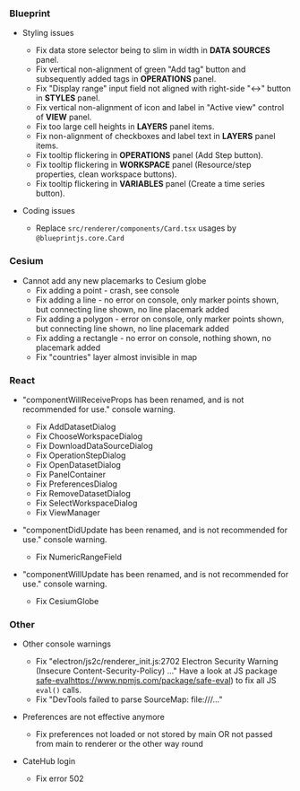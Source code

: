 ### Blueprint

- Styling issues
  * Fix data store selector being to slim in width in **DATA SOURCES** panel.
  * Fix vertical non-alignment of green "Add tag" button and subsequently added tags in **OPERATIONS** panel.
  * Fix "Display range" input field not aligned with right-side "<->" button in **STYLES** panel. 
  * Fix vertical non-alignment of icon and label in "Active view" control of **VIEW** panel.
  * Fix too large cell heights in **LAYERS** panel items.
  * Fix non-alignment of checkboxes and label text in **LAYERS** panel items.
  * Fix tooltip flickering in **OPERATIONS** panel (Add Step button).
  * Fix tooltip flickering in **WORKSPACE** panel (Resource/step properties, clean workspace buttons).
  * Fix tooltip flickering in **VARIABLES** panel (Create a time series button).
 
- Coding issues
  * Replace `src/renderer/components/Card.tsx` usages by `@blueprintjs.core.Card`

### Cesium

- Cannot add any new placemarks to Cesium globe
  * Fix adding a point - crash, see console
  * Fix adding a line - no error on console, only marker points shown, but connecting line shown, no line placemark added
  * Fix adding a polygon - error on console, only marker points shown, but connecting line shown, no line placemark added
  * Fix adding a rectangle - no error on console, nothing shown, no placemark added
  * Fix "countries" layer almost invisible in map

### React

- "componentWillReceiveProps has been renamed, and is not recommended for use." console warning.
  * Fix AddDatasetDialog
  * Fix ChooseWorkspaceDialog
  * Fix DownloadDataSourceDialog
  * Fix OperationStepDialog
  * Fix OpenDatasetDialog
  * Fix PanelContainer
  * Fix PreferencesDialog
  * Fix RemoveDatasetDialog
  * Fix SelectWorkspaceDialog
  * Fix ViewManager  
  
- "componentDidUpdate has been renamed, and is not recommended for use." console warning.
  * Fix NumericRangeField

- "componentWillUpdate has been renamed, and is not recommended for use." console warning.
  * Fix CesiumGlobe


### Other

- Other console warnings
  * Fix "electron/js2c/renderer_init.js:2702 Electron Security Warning (Insecure Content-Security-Policy) ..."
    Have a look at JS package [safe-eval]()https://www.npmjs.com/package/safe-eval) to fix all JS `eval()` calls.
  * Fix "DevTools failed to parse SourceMap: file:///..."
  
- Preferences are not effective anymore
  * Fix preferences not loaded or not stored by main OR not passed from main to renderer or the other way round

- CateHub login
  * Fix error 502  
